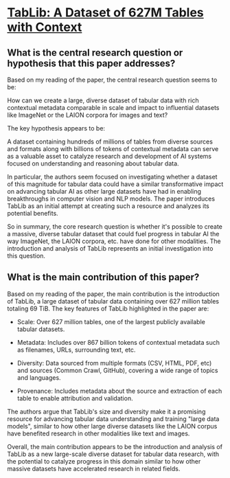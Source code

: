 # [TabLib: A Dataset of 627M Tables with Context](https://arxiv.org/abs/2310.07875)

## What is the central research question or hypothesis that this paper addresses?

 Based on my reading of the paper, the central research question seems to be:

How can we create a large, diverse dataset of tabular data with rich contextual metadata comparable in scale and impact to influential datasets like ImageNet or the LAION corpora for images and text?

The key hypothesis appears to be:

A dataset containing hundreds of millions of tables from diverse sources and formats along with billions of tokens of contextual metadata can serve as a valuable asset to catalyze research and development of AI systems focused on understanding and reasoning about tabular data.

In particular, the authors seem focused on investigating whether a dataset of this magnitude for tabular data could have a similar transformative impact on advancing tabular AI as other large datasets have had in enabling breakthroughs in computer vision and NLP models. The paper introduces TabLib as an initial attempt at creating such a resource and analyzes its potential benefits.

So in summary, the core research question is whether it's possible to create a massive, diverse tabular dataset that could fuel progress in tabular AI the way ImageNet, the LAION corpora, etc. have done for other modalities. The introduction and analysis of TabLib represents an initial investigation into this question.


## What is the main contribution of this paper?

 Based on my reading of the paper, the main contribution is the introduction of TabLib, a large dataset of tabular data containing over 627 million tables totaling 69 TiB. The key features of TabLib highlighted in the paper are:

- Scale: Over 627 million tables, one of the largest publicly available tabular datasets. 

- Metadata: Includes over 867 billion tokens of contextual metadata such as filenames, URLs, surrounding text, etc.

- Diversity: Data sourced from multiple formats (CSV, HTML, PDF, etc) and sources (Common Crawl, GitHub), covering a wide range of topics and languages.

- Provenance: Includes metadata about the source and extraction of each table to enable attribution and validation.

The authors argue that TabLib's size and diversity make it a promising resource for advancing tabular data understanding and training "large data models", similar to how other large diverse datasets like the LAION corpus have benefited research in other modalities like text and images.

Overall, the main contribution appears to be the introduction and analysis of TabLib as a new large-scale diverse dataset for tabular data research, with the potential to catalyze progress in this domain similar to how other massive datasets have accelerated research in related fields.
